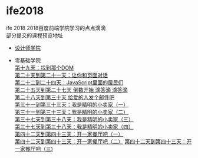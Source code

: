 # ife2018
ife 2018
    2018百度前端学院学习的点点滴滴  
    部分提交的课程预览地址  
    
* [设计师学院](https://github.com/Zjinxing/ife2018/tree/master/%E8%AE%BE%E8%AE%A1%E5%B8%88%E5%AD%A6%E9%99%A2) 

* 零基础学院   
[第十九天：找到那个DOM](https://zjinxing.github.io/ife2018/%E9%9B%B6%E5%9F%BA%E7%A1%80%E5%AD%A6%E9%99%A2/js%E9%83%A8%E5%88%86/findTheDOM/findTheDOM.html)  
[第二十天到第二十一天：让你和页面对话](https://zjinxing.github.io/ife2018/%E9%9B%B6%E5%9F%BA%E7%A1%80%E5%AD%A6%E9%99%A2/js%E9%83%A8%E5%88%86/day20%20and%2021/index1.html)  
[第二十二到二十四天：JavaScript里面的居民们](https://zjinxing.github.io/ife2018/%E9%9B%B6%E5%9F%BA%E7%A1%80%E5%AD%A6%E9%99%A2/js%E9%83%A8%E5%88%86/day22To24/index1.html)  
[第二十五天到第二十七天 倒数开始 滴答滴 滴答滴](https://zjinxing.github.io/ife2018/%E9%9B%B6%E5%9F%BA%E7%A1%80%E5%AD%A6%E9%99%A2/js%E9%83%A8%E5%88%86/day25To27/index1.html)  
[第二十八天到第三十天 给爱的人发个邮件吧](https://zjinxing.github.io/ife2018/%E9%9B%B6%E5%9F%BA%E7%A1%80%E5%AD%A6%E9%99%A2/js%E9%83%A8%E5%88%86/day28To30/index2.html)  
[第三十一到第三十三天：我是精明的小卖家（一）](https://zjinxing.github.io/ife2018/%E9%9B%B6%E5%9F%BA%E7%A1%80%E5%AD%A6%E9%99%A2/js%E9%83%A8%E5%88%86/day31To33/normal/index.html)  
[第三十一到第三十三天：我是精明的小卖家（二）](https://zjinxing.github.io/ife2018/%E9%9B%B6%E5%9F%BA%E7%A1%80%E5%AD%A6%E9%99%A2/js%E9%83%A8%E5%88%86/day34To36/dist/index.html)  
[第三十七天到第三十八天：我是精明的小卖家（三）](https://zjinxing.github.io/ife2018/%E9%9B%B6%E5%9F%BA%E7%A1%80%E5%AD%A6%E9%99%A2/js%E9%83%A8%E5%88%86/day37To38/dist/index.html#)  
[第三十七天到第三十八天：我是精明的小卖家（四）](https://zjinxing.github.io/ife2018/%E9%9B%B6%E5%9F%BA%E7%A1%80%E5%AD%A6%E9%99%A2/js%E9%83%A8%E5%88%86/day39to41/pushState/dist/index.html)  
[第四十二天到第四十三天：开一家餐厅吧（一）](https://zjinxing.github.io/ife2018/%E9%9B%B6%E5%9F%BA%E7%A1%80%E5%AD%A6%E9%99%A2/js%E9%83%A8%E5%88%86/day42To43/index.html)  
[第四十二天到第四十三天：开一家餐厅吧（二）](https://zjinxing.github.io/ife2018/%E9%9B%B6%E5%9F%BA%E7%A1%80%E5%AD%A6%E9%99%A2/js%E9%83%A8%E5%88%86/day44To46/index.html)
[第四十二天到第四十三天：开一家餐厅吧（三)](https://zjinxing.github.io/ife2018/%E9%9B%B6%E5%9F%BA%E7%A1%80%E5%AD%A6%E9%99%A2/js%E9%83%A8%E5%88%86/day47To49/dist/index.html)